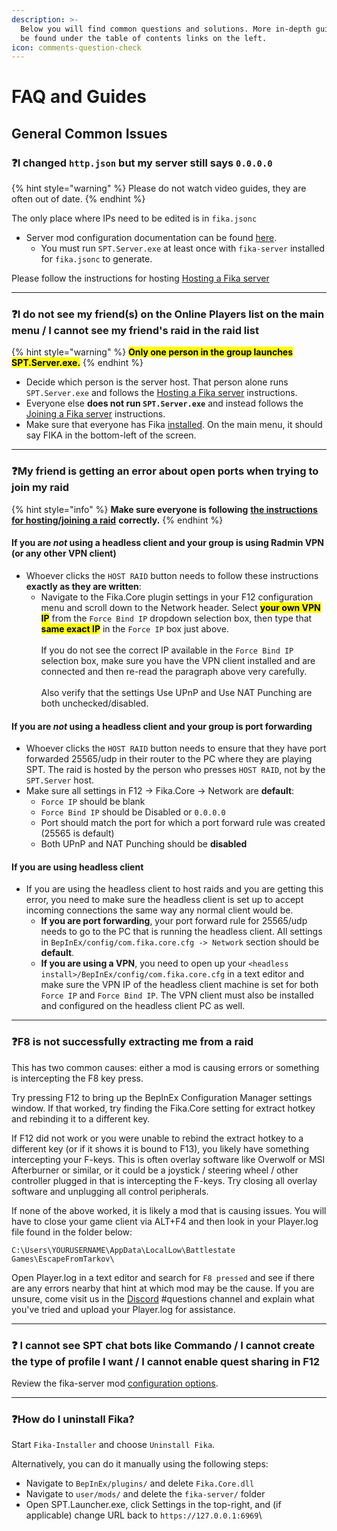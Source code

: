 ```yaml
---
description: >-
  Below you will find common questions and solutions. More in-depth guides can
  be found under the table of contents links on the left.
icon: comments-question-check
---
```


# FAQ and Guides

## General Common Issues

### ❓I changed `http.json` but my server still says `0.0.0.0`

{% hint style="warning" %}
Please do not watch video guides, they are often out of date.
{% endhint %}

The only place where IPs need to be edited is in `fika.jsonc`

* Server mod configuration documentation can be found [here](../fika-configuration/server.md).
  * You must run `SPT.Server.exe` at least once with `fika-server` installed for `fika.jsonc` to generate.

Please follow the instructions for hosting <a href="../hosting-a-fika-server/" class="button primary" data-icon="arrow-right-long">Hosting a Fika server</a>

***

### ❓I do not see my friend(s) on the Online Players list on the main menu / I cannot see my friend's raid in the raid list

{% hint style="warning" %}
<mark style="color:$warning;">**Only one person in the group launches SPT.Server.exe.**</mark>
{% endhint %}

* Decide which person is the server host. That person alone runs `SPT.Server.exe` and follows the [Hosting a Fika server](../hosting-a-fika-server/) instructions.
* Everyone else **does not run `SPT.Server.exe`** and instead follows the [Joining a Fika server](../joining-a-fika-server/) instructions.
* Make sure that everyone has Fika [installed](../installing-fika/). On the main menu, it should say FIKA in the bottom-left of the screen.

***

### ❓My friend is getting an error about open ports when trying to join my raid

{% hint style="info" %}
**Make sure everyone is following** [**the instructions for hosting/joining a raid**](../playing-fika.md) **correctly.**
{% endhint %}

#### If you are _not_ using a headless client and your group is using Radmin VPN (or any other VPN client)

* Whoever clicks the `HOST RAID` button needs to follow these instructions **exactly as they are written**:
  * Navigate to the Fika.Core plugin settings in your F12 configuration menu and scroll down to the Network header. Select <mark style="color:$warning;">**your own VPN IP**</mark> from the `Force Bind IP` dropdown selection box, then type that <mark style="color:$warning;">**same exact IP**</mark> in the `Force IP` box just above.\
    \
    If you do not see the correct IP available in the `Force Bind IP` selection box, make sure you have the VPN client installed and are connected and then re-read the paragraph above very carefully.\
    \
    Also verify that the settings Use UPnP and Use NAT Punching are both unchecked/disabled.

#### If you are _not_ using a headless client and your group is port forwarding

* Whoever clicks the `HOST RAID` button needs to ensure that they have port forwarded 25565/udp in their router to the PC where they are playing SPT. The raid is hosted by the person who presses `HOST RAID`, not by the `SPT.Server` host.
* Make sure all settings in F12 -> Fika.Core -> Network are **default**:
  * `Force IP` should be blank
  * `Force Bind IP` should be Disabled or `0.0.0.0`
  * Port should match the port for which a port forward rule was created (25565 is default)
  * Both UPnP and NAT Punching should be **disabled**

#### If you are using headless client

* If you are using the headless client to host raids and you are getting this error, you need to make sure the headless client is set up to accept incoming connections the same way any normal client would be.&#x20;
  * **If you are port forwarding**, your port forward rule for 25565/udp needs to go to the PC that is running the headless client. All settings in `BepInEx/config/com.fika.core.cfg -> Network` section should be **default**.
  * **If you are using a VPN**, you need to open up your `<headless install>/BepInEx/config/com.fika.core.cfg` in a text editor and make sure the VPN IP of the headless client machine is set for both `Force IP` and `Force Bind IP`. The VPN client must also be installed and configured on the headless client PC as well.

***

### ❓F8 is not successfully extracting me from a raid

This has two common causes: either a mod is causing errors or something is intercepting the F8 key press.

Try pressing F12 to bring up the BepInEx Configuration Manager settings window. If that worked, try finding the Fika.Core setting for extract hotkey and rebinding it to a different key.

If F12 did not work or you were unable to rebind the extract hotkey to a different key (or if it shows it is bound to F13), you likely have something intercepting your F-keys. This is often overlay software like Overwolf or MSI Afterburner or similar, or it could be a joystick / steering wheel / other controller plugged in that is intercepting the F-keys. Try closing all overlay software and unplugging all control peripherals.

If none of the above worked, it is likely a mod that is causing issues. You will have to close your game client via ALT+F4 and then look in your Player.log file found in the folder below:

```
C:\Users\YOURUSERNAME\AppData\LocalLow\Battlestate Games\EscapeFromTarkov\
```

Open Player.log in a text editor and search for `F8 pressed` and see if there are any errors nearby that hint at which mod may be the cause. If you are unsure, come visit us in the [Discord](https://discord.gg/project-fika) #questions channel and explain what you've tried and upload your Player.log for assistance.

***

### ❓ I cannot see SPT chat bots like Commando / I cannot create the type of profile I want / I cannot enable quest sharing in F12

Review the fika-server mod [configuration options](../fika-configuration/server.md).

***

### ❓How do I uninstall Fika?

Start `Fika-Installer` and choose `Uninstall Fika`.

Alternatively, you can do it manually using the following steps:

* Navigate to `BepInEx/plugins/` and delete `Fika.Core.dll`
* Navigate to `user/mods/` and delete the `fika-server/` folder
* Open SPT.Launcher.exe, click Settings in the top-right, and (if applicable) change URL back to `https://127.0.0.1:6969`\
